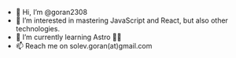 - 👋 Hi, I’m @goran2308
- 👀 I’m interested in mastering JavaScript and React, but also other technologies.
- 🌱 I’m currently learning Astro 😵‍💫
- 📫 Reach me on solev.goran(at)gmail.com

<!---
goran2308/goran2308 is a ✨ special ✨ repository because its `README.md` (this file) appears on your GitHub profile.
You can click the Preview link to take a look at your changes.
--->
